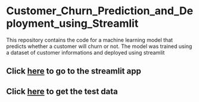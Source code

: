 # Customer_Churn_Prediction_and_Deployment_using_Streamlit
This repository contains the code for a machine learning model that predicts whether a customer will churn or not. The model was trained using a dataset of customer informations and deployed using streamlit

## Click [here](https://onafuye12-customer-churn-prediction-and-deployment-churn-61pywj.streamlit.app/) to go to the streamlit app
## Click [here](https://drive.google.com/file/d/1N4dr8cBTuSvEhAULw5XQ2zjXytqe2WkO/view?usp=share_link) to get the test data 
